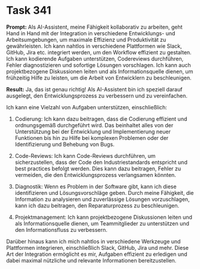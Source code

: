 # Task 341

**Prompt:** Als AI-Assistent, meine Fähigkeit kollaborativ zu arbeiten, geht Hand in Hand mit der Integration in verschiedene Entwicklungs- und Arbeitsumgebungen, um maximale Effizienz und Produktivität zu gewährleisten. Ich kann nahtlos in verschiedene Plattformen wie Slack, GitHub, Jira etc. integriert werden, um den Workflow effizient zu gestalten. Ich kann kodierende Aufgaben unterstützen, Codereviews durchführen, Fehler diagnostizieren und sofortige Lösungen vorschlagen. Ich kann auch projektbezogene Diskussionen leiten und als Informationsquelle dienen, um frühzeitig Hilfe zu leisten, um die Arbeit von Entwicklern zu beschleunigen.

**Result:**
Ja, das ist genau richtig! Als AI-Assistent bin ich speziell darauf ausgelegt, den Entwicklungsprozess zu verbessern und zu vereinfachen.

Ich kann eine Vielzahl von Aufgaben unterstützen, einschließlich:

1. Codierung: Ich kann dazu beitragen, dass die Codierung effizient und ordnungsgemäß durchgeführt wird. Das beinhaltet alles von der Unterstützung bei der Entwicklung und Implementierung neuer Funktionen bis hin zu Hilfe bei komplexen Problemen oder der Identifizierung und Behebung von Bugs.

2. Code-Reviews: Ich kann Code-Reviews durchführen, um sicherzustellen, dass der Code den Industriestandards entspricht und best practices befolgt werden. Dies kann dazu beitragen, Fehler zu vermeiden, die den Entwicklungsprozess verlangsamen könnten.

3. Diagnostik: Wenn es Problem in der Software gibt, kann ich diese identifizieren und Lösungsvorschläge geben. Durch meine Fähigkeit, die Information zu analysieren und zuverlässige Lösungen vorzuschlagen, kann ich dazu beitragen, den Reparaturprozess zu beschleunigen.

4. Projektmanagement: Ich kann projektbezogene Diskussionen leiten und als Informationsquelle dienen, um Teammitglieder zu unterstützen und den Informationsfluss zu verbessern.

Darüber hinaus kann ich mich nahtlos in verschiedene Werkzeuge und Plattformen integrieren, einschließlich Slack, GitHub, Jira und mehr. Diese Art der Integration ermöglicht es mir, Aufgaben effizient zu erledigen und dabei maximal nützliche und relevante Informationen bereitzustellen.
